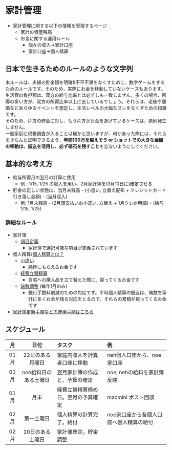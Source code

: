 家計管理
===

* 家計管理に関する以下の情報を管理するページ
	* 家計の資産残高
	* お金に関する運用ルール
		* 個々の収入->家計口座
		* 家計口座->個人精算

## 日本で生きるためのルールのような文字列

本ルールは、夫婦の貯金額を明確&不平不満をなくすために、数字ゲームをするためのルールです。そのため、実際にお金を移動していないケースもあります。  
生活費の負担額は、双方の給与比率とは必ずしも一致しません。多くの場合、所得の多い方が、双方の所得比率以上に出しているでしょう。それらは、老後や離婚などあらゆるイベントを想定し、生活レベルの大幅なズレをなくすための措置です。  
そのため、片方の貯金に対し、もう片方がお金をあげているケースは、原則発生しません。  
一般家庭に税務調査が入ることは稀かと思いますが、何かあった際には、それらをきちんと証明できるよう、**年間100万を越えそう or ショットでの大きな金額の移動は、振込を活用し、必ず硝石を残すこと**を忘ないようにしてください。  

## 基本的な考え方

* 給与所得月の翌月の計算に使用
	* 例 : 1/15, 1/25 の収入を用い、2月家計簿を(3月10日に)確定させる
* 貯金の正しい状態は、当月末残高 - (小遣い, 立替え配布 + クレジットカード引き落し金額) - (当月収入)
	* 例: 1月末残高 - (2月頭支払いお小遣い, 立替え + 1月クレか明細) - (給与 1/15, 1/25)

### 詳細なルール

* 家計簿
	* [項目定義](./ab/class.md)
		* 家計簿で選択可能な項目が定義されています
* 個人精算([個人精算とは？](./ab/whatIsKozinSeisan.md)
	* [小遣い](./ab/personal_money.md)
		* 純粋にもらえるお金です
	* [経費立替精算](./ab/rebuilding.md)
		* 自宅への購入品を立て替えた際に、戻ってくるお金です
	* [端数調整](./ab/roundEr.md) (毎年1月のみ)
		* 銀行手数料削減のための対応です。平時個人精算の振込は、端数を家計に多くお金が残る対応をとるので、それらの累積が戻ってくるお金です
* [家計簿更新手順などの運用手順はこちら](../ope/accountbook.md)

## スケジュール

| 月 | 日付 | タスク | 例 |
| :---: | :---: | :--- | :--- |
|01月 | 22日のある月曜日 | 家庭内収入を計算者口座に移動 | neh個人口座から、noe家口座|
|01月 | noe給料日のある土曜日 | 翌月家計簿の作成と、予算の確定 | noe, nehの給料を家計簿反映 |
|01月 | 月末 | 経費立替精算締め日。翌月の予算確定 | macmini ポスト回収 |
|02月 | 第一土曜日 | 個人精算の計算完了。給付| noe家口座から各個人口座へ個人精算の給付 |
|02月 | 10日のある土曜日 | 家計簿確定。貯金調整 |
